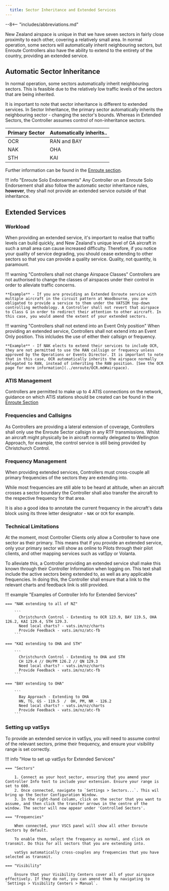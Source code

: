 ```yaml
---
  title: Sector Inheritance and Extended Services
---
```


--8<-- "includes/abbreviations.md"

New Zealand airspace is unique in that we have seven sectors in fairly close proximity to each other, covering a relatively small area. In normal operation, some sectors will automatically inherit neighbouring sectors, but Enroute Controllers also have the ability to extend to the entirety of the country, providing an extended service.

## Automatic Sector Inheritance

In normal operation, some sectors automatically inherit neighbouring sectors. This is feasible due to the relatively low traffic levels of the sectors that are being inherited. 

It is important to note that sector inheritance is different to extended services. In Sector Inheritance, the primary sector automatically inherits the neighbouring sector - changing the sector's bounds. Whereas in Extended Sectors, the Controller assumes control of non-inheritance sectors. 

| Primary Sector | Automatically inherits.. |
| -------------- | ------------------------ |
| OCR            | RAN and BAY              |
| NAK            | OHA                      |
| STH            | KAI                      |

Further information can be found in the [Enroute section](../enroute/index.md).

!!! info "Enroute Solo Endorsements"
    Any Controller on an Enroute Solo Endorsement shall also follow the automatic sector inheritance rules, **however**, they shall not provide an extended service outside of that inheritance.

## Extended Services

###  Workload

When providing an extended service, it's important to realise that traffic levels can build quickly, and New Zealand's unique level of GA aircraft in such a small area can cause increased difficulty. Therefore, if you notice your quality of service degrading, you should cease extending to other sectors so that you can provide a quality service. Quality, not quantity, is paramount.

!!! warning "Controllers shall not change Airspace Classes"
    Controllers are not authorised to change the classes of airspaces under their control in order to alleviate traffic concerns.

    **Example** - If you are providing an Extended Enroute service with multiple aircraft in the circuit pattern at Woodbourne, you are obligated to provide a service to them under the VATSIM top-down controlling methodology. A Controller shall not revert that airspace to Class G in order to redirect their attention to other aircraft. In this case, you would amend the extent of your extended sectors.

!!! warning "Controllers shall not extend into an Event Only position"
    When providing an extended service, Controllers shall not extend into an Event Only position. This inlcludes the use of either their callsign or frequency.

    **Example** - If NAK elects to extend their services to include OCR, they are not permitted to use the RAN callsign or frequency unless approved by the Operations or Events Director. It is important to note that in this case, OCR automatically inherits the airspace normally delegated to RAN, instead of inheriting the RAN position. [See the OCR page for more information](../enroute/OCR.md#airspace).


### ATIS Management

Controllers are permitted to make up to 4 ATIS connections on the network, guidance on which ATIS stations should be created can be found in the [Enroute Section](../enroute/index.md//#atis-connections)

### Frequencies and Callsigns

As Controllers are providing a lateral extension of coverage, Controllers shall only use the Enroute Sector callsign in any RTF transmissions. Whilst an aircraft might physically be in aircraft normally delegated to Wellington Approach, for example, the control service is still being provided by Christchurch Control. 

### Frequency Management

When providing extended services, Controllers must cross-couple all primary frequencies of the sectors they are extending into. 

While most frequencies are still able to be heard at altitude, when an aircraft crosses a sector boundary the Controller shall also transfer the aircraft to the respective frequency for that area.

It is also a good idea to annotate the current frequency in the aircraft's data block using its three letter designator - `NAK` or `OCR` for example.

### Technical Limitations

At the moment, most Controller Clients only allow a Controller to have one sector as their primary. This means that if you provide an extended service, only your primary sector will show as online to Pilots through their pilot clients, and other mapping services such as vatSpy or Volanta.

To alleviate this, a Controller providing an extended service shall make this known through their Controller Information when logging on. This text shall include the active sectors being extended to, as well as any applicable frequencies. In doing this, the Controller shall ensure that a link to the relevant charts and feedback link is still provided.

!!! example "Examples of Controller Info for Extended Services"

    === "NAK extending to all of NZ"

        ```
          Christchurch Control - Extending to OCR 123.9, BAY 119.5, OHA 126.2, KAI 129.4, STH 129.3.
          Need local charts? - vats.im/nz/charts  
          Provide Feedback - vats.im/nz/atc-fb
        ```

    === "KAI extending to OHA and STH"

        ```
          Christchurch Control - Extending to OHA and STH
          CH 129.4 // OH/PM 126.2 // QN 129.3
          Need local charts? - vats.im/nz/charts
          Provide Feedback - vats.im/nz/atc-fb
        ```

    === "BAY extending to OHA"

        ```
          Bay Approach - Extending to OHA
          HN, TG, GS - 119.5  /  OH, PM, NR - 126.2
          Need local charts? - vats.im/nz/charts
          Provide Feedback - vats.im/nz/atc-fb
        ```

### Setting up vatSys

To provide an extended service in vatSys, you will need to assume control of the relevant sectors, prime their frequency, and ensure your visibility range is set correctly.

!!! info "How to set up vatSys for Extended Services"

    === "Sectors"

        1. Connect as your host sector, ensuring that you amend your Controller Info text to include your extension. Ensure your range is set to 600.
        2. Once connected, navigate to `Settings > Sectors...`. This wil bring up the Sector Configuration Window.
        3. In the right-hand column, click on the sector that you want to assume, and then click the transfer arrows in the centre of the window. The sector will now appear under 'Controlled Sectors'.

    === "Frequencies"

        When connected, your VSCS panel will show all other Enroute Sectors by default. 
        
        To enable them, select the frequency as normal, and click on transmit. Do this for all sectors that you are extending into. 

        vatSys automatically cross-couples any frequencies that you have selected as transmit.

    === "Visibility"

        Ensure that your Visibility Centers cover all of your airspace effectively. If they do not, you can amend them by navigating to `Settings > Visibility Centers > Manual`. 